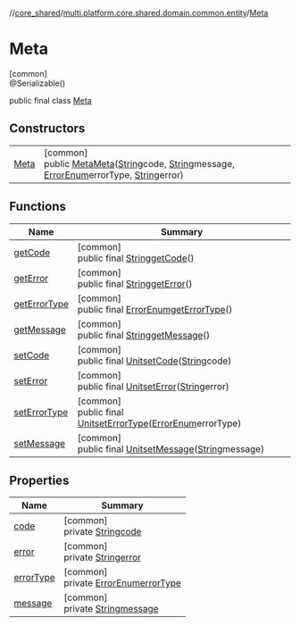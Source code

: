 //[core_shared](../../../index.md)/[multi.platform.core.shared.domain.common.entity](../index.md)/[Meta](index.md)

# Meta

[common]\
@Serializable()

public final class [Meta](index.md)

## Constructors

| | |
|---|---|
| [Meta](-meta.md) | [common]<br>public [Meta](index.md)[Meta](-meta.md)([String](https://developer.android.com/reference/kotlin/java/lang/String.html)code, [String](https://developer.android.com/reference/kotlin/java/lang/String.html)message, [ErrorEnum](../../multi.platform.core.shared.external.enum/-error-enum/index.md)errorType, [String](https://developer.android.com/reference/kotlin/java/lang/String.html)error) |

## Functions

| Name | Summary |
|---|---|
| [getCode](get-code.md) | [common]<br>public final [String](https://developer.android.com/reference/kotlin/java/lang/String.html)[getCode](get-code.md)() |
| [getError](get-error.md) | [common]<br>public final [String](https://developer.android.com/reference/kotlin/java/lang/String.html)[getError](get-error.md)() |
| [getErrorType](get-error-type.md) | [common]<br>public final [ErrorEnum](../../multi.platform.core.shared.external.enum/-error-enum/index.md)[getErrorType](get-error-type.md)() |
| [getMessage](get-message.md) | [common]<br>public final [String](https://developer.android.com/reference/kotlin/java/lang/String.html)[getMessage](get-message.md)() |
| [setCode](set-code.md) | [common]<br>public final [Unit](https://kotlinlang.org/api/latest/jvm/stdlib/kotlin/-unit/index.html)[setCode](set-code.md)([String](https://developer.android.com/reference/kotlin/java/lang/String.html)code) |
| [setError](set-error.md) | [common]<br>public final [Unit](https://kotlinlang.org/api/latest/jvm/stdlib/kotlin/-unit/index.html)[setError](set-error.md)([String](https://developer.android.com/reference/kotlin/java/lang/String.html)error) |
| [setErrorType](set-error-type.md) | [common]<br>public final [Unit](https://kotlinlang.org/api/latest/jvm/stdlib/kotlin/-unit/index.html)[setErrorType](set-error-type.md)([ErrorEnum](../../multi.platform.core.shared.external.enum/-error-enum/index.md)errorType) |
| [setMessage](set-message.md) | [common]<br>public final [Unit](https://kotlinlang.org/api/latest/jvm/stdlib/kotlin/-unit/index.html)[setMessage](set-message.md)([String](https://developer.android.com/reference/kotlin/java/lang/String.html)message) |

## Properties

| Name | Summary |
|---|---|
| [code](index.md#1364148633%2FProperties%2F-1689394408) | [common]<br>private [String](https://developer.android.com/reference/kotlin/java/lang/String.html)[code](index.md#1364148633%2FProperties%2F-1689394408) |
| [error](index.md#436000940%2FProperties%2F-1689394408) | [common]<br>private [String](https://developer.android.com/reference/kotlin/java/lang/String.html)[error](index.md#436000940%2FProperties%2F-1689394408) |
| [errorType](index.md#-1734123758%2FProperties%2F-1689394408) | [common]<br>private [ErrorEnum](../../multi.platform.core.shared.external.enum/-error-enum/index.md)[errorType](index.md#-1734123758%2FProperties%2F-1689394408) |
| [message](index.md#1234793933%2FProperties%2F-1689394408) | [common]<br>private [String](https://developer.android.com/reference/kotlin/java/lang/String.html)[message](index.md#1234793933%2FProperties%2F-1689394408) |
